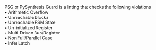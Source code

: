 PSG or PySynthesis Guard is a linting that checks the following violations<br />
• Arithmetic Overflow<br />
• Unreachable Blocks<br />
• Unreachable FSM State<br />
• Un-initialized Register<br />
• Multi-Driven Bus/Register<br />
• Non Full/Parallel Case<br />
• Infer Latch<br />

